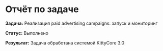 # Отчёт по задаче

**Задача:** Реализация paid advertising campaigns: запуск и мониторинг

**Статус:** Выполнено

**Результат:** Задача обработана системой KittyCore 3.0